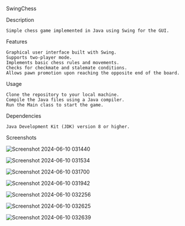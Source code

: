  SwingChess


Description

    Simple chess game implemented in Java using Swing for the GUI.

Features

    Graphical user interface built with Swing.
    Supports two-player mode.
    Implements basic chess rules and movements.
    Checks for checkmate and stalemate conditions.
    Allows pawn promotion upon reaching the opposite end of the board.

Usage

    Clone the repository to your local machine.
    Compile the Java files using a Java compiler.
    Run the Main class to start the game.

Dependencies

    Java Development Kit (JDK) version 8 or higher.

    
Screenshots


![Screenshot 2024-06-10 031440](https://github.com/Aman11037/SwingChess/assets/153110897/c6a5b4eb-8be0-484d-991f-5a779a4e969d)

![Screenshot 2024-06-10 031534](https://github.com/Aman11037/SwingChess/assets/153110897/98a056d3-26be-43ea-b763-43e4a74c45c9)

![Screenshot 2024-06-10 031700](https://github.com/Aman11037/SwingChess/assets/153110897/d958887e-d468-4126-ac77-1aaedcef77c0)

![Screenshot 2024-06-10 031942](https://github.com/Aman11037/SwingChess/assets/153110897/e714b7f9-5795-4369-a4bd-5622825cf222)

![Screenshot 2024-06-10 032256](https://github.com/Aman11037/SwingChess/assets/153110897/fddad1f3-0875-482e-9be7-3101a904495f)

![Screenshot 2024-06-10 032625](https://github.com/Aman11037/SwingChess/assets/153110897/92919902-6d0c-44f8-9120-849ee20473b2)

![Screenshot 2024-06-10 032639](https://github.com/Aman11037/SwingChess/assets/153110897/7e9362d1-9101-4582-9aaf-b925808eae0a)



